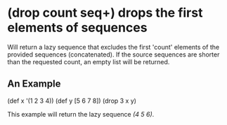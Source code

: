 # (drop count seq+) drops the first elements of sequences
Will return a lazy sequence that excludes the first 'count' elements of the provided sequences (concatenated). If the source sequences are shorter than the requested count, an empty list will be returned.

## An Example

  (def x '(1 2 3 4))
  (def y [5 6 7 8])
  (drop 3 x y)

This example will return the lazy sequence _(4 5 6)_.
